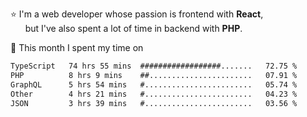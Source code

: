 ⭐ I'm a web developer whose passion is frontend with <b>React</b>,<br/>
&nbsp; &nbsp; &nbsp; but I've also spent a lot of time in backend with <b>PHP</b>.

📅 This month I spent my time on

<!--START_SECTION:waka-->

```txt
TypeScript   74 hrs 55 mins  ##################.......   72.75 %
PHP          8 hrs 9 mins    ##.......................   07.91 %
GraphQL      5 hrs 54 mins   #........................   05.74 %
Other        4 hrs 21 mins   #........................   04.23 %
JSON         3 hrs 39 mins   #........................   03.56 %
```

<!--END_SECTION:waka-->
